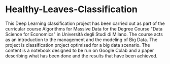 # Healthy-Leaves-Classification
This Deep Learning classification project has been carried out as part of the curricular course Algorithms for Massive Data for the Degree Course "Data Science for Economics" in Università degli Studi di Milano.
The course acts as an introduction to the management and the modeling of Big Data. The project is classification project optimised for a big data scenario.
The content is a notebook designed to be run on Google Colab and a paper describing what has been done and the results that have been achieved.
